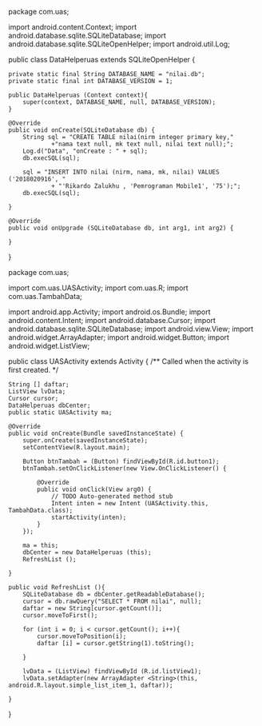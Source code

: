 package com.uas;

import android.content.Context;
import android.database.sqlite.SQLiteDatabase;
import android.database.sqlite.SQLiteOpenHelper;
import android.util.Log;

public class DataHelperuas extends SQLiteOpenHelper {
    
	private static final String DATABASE_NAME = "nilai.db";
	private static final int DATABASE_VERSION = 1;
	
	public DataHelperuas (Context context){
		super(context, DATABASE_NAME, null, DATABASE_VERSION);
	}
	
    @Override
    public void onCreate(SQLiteDatabase db) {
        String sql = "CREATE TABLE nilai(nirm integer primary key,"
        		+"nama text null, mk text null, nilai text null);";
        Log.d("Data", "onCreate : " + sql);
        db.execSQL(sql);
        
        sql = "INSERT INTO nilai (nirm, nama, mk, nilai) VALUES ('2018020916', "
        		+ "'Rikardo Zalukhu , 'Pemrograman Mobile1', '75');";
        db.execSQL(sql);

    }
    
    @Override
    public void onUpgrade (SQLiteDatabase db, int arg1, int arg2) {
    	
    }
    
}


package com.uas;

import com.uas.UASActivity;
import com.uas.R;
import com.uas.TambahData;

import android.app.Activity;
import android.os.Bundle;
import android.content.Intent;
import android.database.Cursor;
import android.database.sqlite.SQLiteDatabase;
import android.view.View;
import android.widget.ArrayAdapter;
import android.widget.Button;
import android.widget.ListView;

public class UASActivity extends Activity {
    /** Called when the activity is first created. */
	
	String [] daftar;
	ListView lvData;
	Cursor cursor;
	DataHelperuas dbCenter;
	public static UASActivity ma;
	
    @Override
    public void onCreate(Bundle savedInstanceState) {
        super.onCreate(savedInstanceState);
        setContentView(R.layout.main);
        
        Button btnTambah = (Button) findViewById(R.id.button1);
        btnTambah.setOnClickListener(new View.OnClickListener() {
			
			@Override
			public void onClick(View arg0) {
				// TODO Auto-generated method stub
				Intent inten = new Intent (UASActivity.this, TambahData.class);
				startActivity(inten);
			}
		});
         
        ma = this;      
        dbCenter = new DataHelperuas (this);
        RefreshList ();
        
    }
    
    public void RefreshList (){
    	SQLiteDatabase db = dbCenter.getReadableDatabase();
    	cursor = db.rawQuery("SELECT * FROM nilai", null);
    	daftar = new String[cursor.getCount()];
    	cursor.moveToFirst();
    	
    	for (int i = 0; i < cursor.getCount(); i++){
    		cursor.moveToPosition(i);
    		daftar [i] = cursor.getString(1).toString();
    	
    	}
    	
    	lvData = (ListView) findViewById (R.id.listView1);
    	lvData.setAdapter(new ArrayAdapter <String>(this, android.R.layout.simple_list_item_1, daftar));
    	
    }
}
